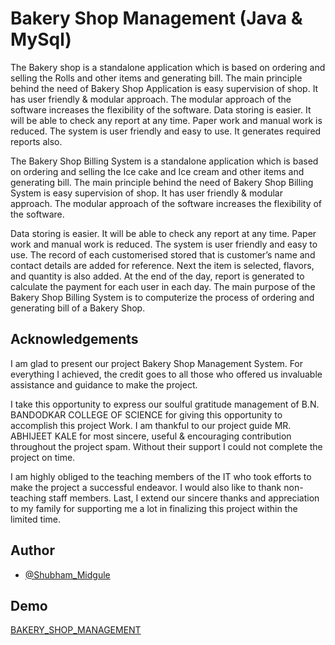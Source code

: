 
# Bakery Shop Management (Java & MySql)

The Bakery shop is a standalone application which is based on ordering and selling the Rolls and other items and generating bill. The main principle behind the need of Bakery Shop Application is easy supervision of shop. It has user friendly & modular approach. The modular approach of the software increases the flexibility of the software.
Data storing is easier. It will be able to check any report at any time. Paper work and manual work is reduced. The system is user friendly and easy to use. It generates required reports also.

The Bakery Shop Billing System is a standalone application which is based on ordering and selling the Ice cake and Ice cream   and other items and generating bill. The main principle behind the need of Bakery Shop Billing System is easy supervision of shop. It has user friendly & modular approach. The modular approach of the software increases the flexibility of the software.

Data storing is easier. It will be able to check any report at any time. Paper work and manual work is reduced. The system is user friendly and easy to use. The record of each customerised stored that is customer’s name and contact details are added for reference. Next the item is selected, flavors,  and quantity is also added. At the end of the day, report is generated to calculate the payment for each user in each day.
The main purpose of the Bakery Shop Billing System is to computerize the process of ordering and generating bill of a Bakery Shop.



## Acknowledgements

I am glad to present our project Bakery Shop Management System. For everything I achieved, the 
credit goes to all those who offered us invaluable assistance and guidance to make the 
project.

I take this opportunity to express our soulful gratitude management of B.N. BANDODKAR 
COLLEGE OF SCIENCE for giving this opportunity to accomplish this project Work. I am 
thankful to our project guide MR. ABHIJEET KALE for most sincere, useful & 
encouraging contribution throughout the project spam. Without their support I could not 
complete the project on time. 

I am highly obliged to the teaching members of the IT who took efforts to make the project a 
successful endeavor. I would also like to thank non-teaching staff members. 
Last, I extend our sincere thanks and appreciation to my family for supporting me a lot in 
finalizing this project within the limited time.

## Author

- [@Shubham_Midgule](https://shubhammidgule.netlify.app/)


## Demo

[BAKERY_SHOP_MANAGEMENT](https://drive.google.com/file/d/1LLW5g9fDhwPAuwUb1dZN1sXcwLPlrmz3/view?usp=sharing)
